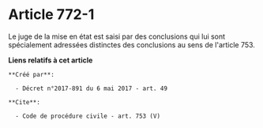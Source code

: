 # Article 772-1

Le juge de la mise en état est saisi par des conclusions qui lui sont spécialement adressées distinctes des conclusions au
sens de l'article 753.

**Liens relatifs à cet article**

	**Créé par**:

	  - Décret n°2017-891 du 6 mai 2017 - art. 49

	**Cite**:

	  - Code de procédure civile - art. 753 (V)
